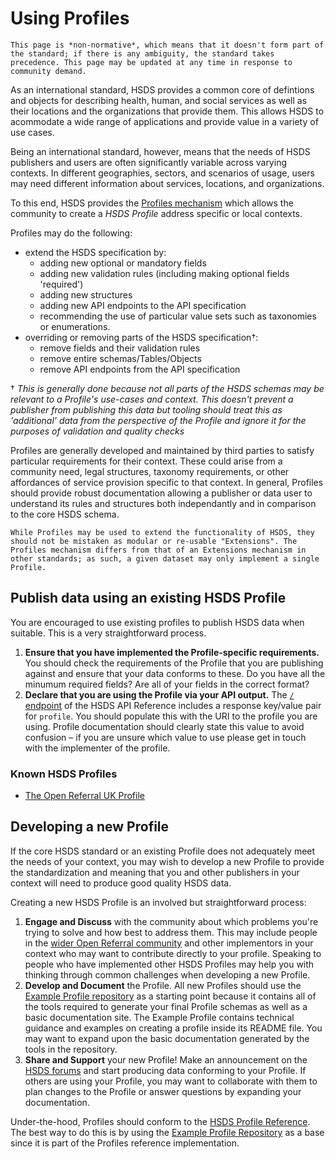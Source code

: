 Using Profiles
=============================

```{note}
This page is *non-normative*, which means that it doesn't form part of the standard; if there is any ambiguity, the standard takes precedence. This page may be updated at any time in response to community demand.
```
As an international standard, HSDS provides a common core of defintions and objects for describing health, human, and social services as well as their locations and the organizations that provide them. This allows HSDS to acommodate a wide range of applications and provide value in a variety of use cases.

Being an international standard, however, means that the needs of HSDS publishers and users are often significantly variable across varying contexts. In different geographies, sectors, and scenarios of usage, users may need different information about services, locations, and organizations.

To this end, HSDS provides the [Profiles mechanism](profiles) which allows the community to create a *HSDS Profile* address specific or local contexts.

Profiles may do the following:

* extend the HSDS specification by:
  * adding new optional or mandatory fields
  * adding new validation rules (including making optional fields 'required')
  * adding new structures
  * adding new API endpoints to the API specification
  * recommending the use of particular value sets such as taxonomies or enumerations.
* overriding or removing parts of the HSDS specification†:
  * remove fields and their validation rules
  * remove entire schemas/Tables/Objects
  * remove API endpoints from the API specification

† *This is generally done because not all parts of the HSDS schemas may be relevant to a Profile's use-cases and context. This doesn't prevent a publisher from publishing this data but tooling should treat this as 'additional' data from the perspective of the Profile and ignore it for the purposes of validation and quality checks*

Profiles are generally developed and maintained by third parties to satisfy particular requirements for their context. These could arise from a community need, legal structures, taxonomy requirements, or other affordances of service provision specific to that context. In general, Profiles should provide robust documentation allowing a publisher or data user to understand its rules and structures both independantly and in comparison to the core HSDS schema.

```{admonition} Profiles are not Extensions
While Profiles may be used to extend the functionality of HSDS, they should not be mistaken as modular or re-usable "Extensions". The Profiles mechanism differs from that of an Extensions mechanism in other standards; as such, a given dataset may only implement a single Profile.
```

## Publish data using an existing HSDS Profile

You are encouraged to use existing profiles to publish HSDS data when suitable. This is a very straightforward process.

1. **Ensure that you have implemented the Profile-specific requirements.** You should check the requirements of the Profile that you are publishing against and ensure that your data conforms to these. Do you have all the minumum required fields? Are all of your fields in the correct format?
2. **Declare that you are using the Profile via your API output.** The [`/` endpoint](../hsds/api_reference.md#endpoint-details) of the HSDS API Reference includes a response key/value pair for `profile`. You should populate this with the URI to the profile you are using. Profile documentation should clearly state this value to avoid confusion &ndash; if you are unsure which value to use please get in touch with the implementer of the profile.

### Known HSDS Profiles

* [The Open Referral UK Profile](https://docs.openreferraluk.org/en/latest/)

## Developing a new Profile

If the core HSDS standard or an existing Profile does not adequately meet the needs of your context, you may wish to develop a new Profile to provide the standardization and meaning that you and other publishers in your context will need to produce good quality HSDS data.

Creating a new HSDS Profile is an involved but straightforward process:

1. **Engage and Discuss** with the community about which problems you're trying to solve and how best to address them. This may include people in the [wider Open Referral community](https://forum.openreferral.org/) and other implementors in your context who may want to contribute directly to your profile. Speaking to people who have implemented other HSDS Profiles may help you with thinking through common challenges when developing a new Profile.
2. **Develop and Document** the Profile. All new Profiles should use the [Example Profile repository](https://github.com/openreferral/hsds_example_profile) as a starting point because it contains all of the tools required to generate your final Profile schemas as well as a basic documentation site. The Example Profile contains technical guidance and examples on creating a profile inside its README file. You may want to expand upon the basic documentation generated by the tools in the repository.
3. **Share and Support** your new Profile! Make an announcement on the [HSDS forums](https://forum.openreferral.org/) and start producing data conforming to your Profile. If others are using your Profile, you may want to collaborate with them to plan changes to the Profile or answer questions by expanding your documentation.

Under-the-hood, Profiles should conform to the [HSDS Profile Reference](profiles). The best way to do this is by using the [Example Profile Repository](https://github.com/openreferral/hsds_example_profile) as a base since it is part of the Profiles reference implementation.
